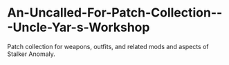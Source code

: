 # An-Uncalled-For-Patch-Collection---Uncle-Yar-s-Workshop
Patch collection for weapons, outfits, and related mods and aspects of Stalker Anomaly.

